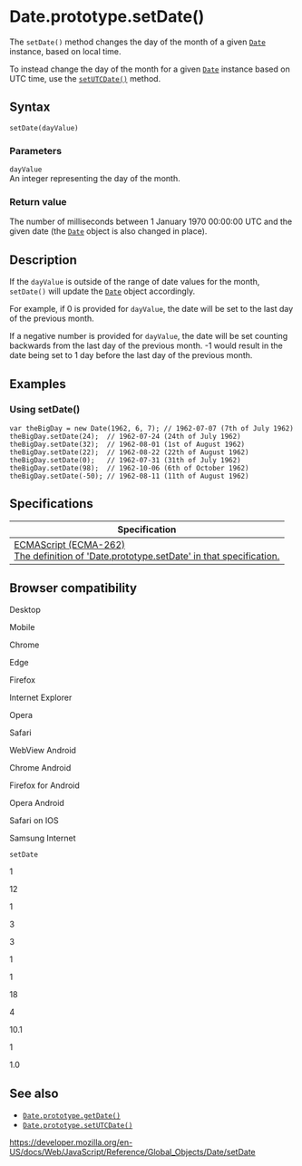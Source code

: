 # Date.prototype.setDate()

The `setDate()` method changes the day of the month of a given [`Date`](../date) instance, based on local time.

To instead change the day of the month for a given [`Date`](../date) instance based on UTC time, use the [`setUTCDate()`](setutcdate) method.

## Syntax

    setDate(dayValue)

### Parameters

`dayValue`  
An integer representing the day of the month.

### Return value

The number of milliseconds between 1 January 1970 00:00:00 UTC and the given date (the [`Date`](../date) object is also changed in place).

## Description

If the `dayValue` is outside of the range of date values for the month, `setDate()` will update the [`Date`](../date) object accordingly.

For example, if 0 is provided for `dayValue`, the date will be set to the last day of the previous month.

If a negative number is provided for `dayValue`, the date will be set counting backwards from the last day of the previous month. -1 would result in the date being set to 1 day before the last day of the previous month.

## Examples

### Using setDate()

    var theBigDay = new Date(1962, 6, 7); // 1962-07-07 (7th of July 1962)
    theBigDay.setDate(24);  // 1962-07-24 (24th of July 1962)
    theBigDay.setDate(32);  // 1962-08-01 (1st of August 1962)
    theBigDay.setDate(22);  // 1962-08-22 (22th of August 1962)
    theBigDay.setDate(0);   // 1962-07-31 (31th of July 1962)
    theBigDay.setDate(98);  // 1962-10-06 (6th of October 1962)
    theBigDay.setDate(-50); // 1962-08-11 (11th of August 1962)

## Specifications

<table><thead><tr class="header"><th>Specification</th></tr></thead><tbody><tr class="odd"><td><a href="https://tc39.es/ecma262/#sec-date.prototype.setdate">ECMAScript (ECMA-262)<br />
<span class="small">The definition of 'Date.prototype.setDate' in that specification.</span></a></td></tr></tbody></table>

## Browser compatibility

Desktop

Mobile

Chrome

Edge

Firefox

Internet Explorer

Opera

Safari

WebView Android

Chrome Android

Firefox for Android

Opera Android

Safari on IOS

Samsung Internet

`setDate`

1

12

1

3

3

1

1

18

4

10.1

1

1.0

## See also

-   [`Date.prototype.getDate()`](getdate)
-   [`Date.prototype.setUTCDate()`](setutcdate)

<a href="https://developer.mozilla.org/en-US/docs/Web/JavaScript/Reference/Global_Objects/Date/setDate" class="_attribution-link">https://developer.mozilla.org/en-US/docs/Web/JavaScript/Reference/Global_Objects/Date/setDate</a>
